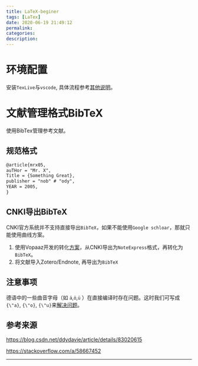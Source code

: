 ```yaml
---
title: LaTeX-beginer
tags: [LaTex]
date: 2020-06-19 21:49:12
permalink:
categories:
description:
---
```

<p class="description"></p>

<!-- more -->

# 环境配置

安装`TexLive`与`vscode`, 具体流程参考[其他说明](https://blog.csdn.net/ddydavie/article/details/83020615)。

# 文献管理格式BibTeX

使用BibTex管理参考文献。

## 规范格式

```tex
@article{mrx05, 
auTHor = "Mr. X", 
Title = {Something Great}, 
publisher = "nob" # "ody", 
YEAR = 2005, 
} 
```

## CNKI导出BibTeX

CNKI官方系统并不支持直接导出`BibTeX`，如果不能使用`Google schloar`，那就只能使用曲线方案。

1. 使用Vopaaz开发的转化[方案](https://github.com/Vopaaz/CNKI_2_BibTeX)，从CNKI导出为`NoteExpress`格式，再转化为`BibTeX`。
2. 将文献导入Zotero/Endnote, 再导出为`BibTeX`

## 注意事项

德语中的一些曲音字母（如 `ä`,`ö`,`ü` ）在直接编译时存在问题。这时我们可写成`{\"a}`, `{\"o}`, `{\"u}`来[解决问题](https://tex.stackexchange.com/a/257781)。

## 参考来源

https://blog.csdn.net/ddydavie/article/details/83020615

https://stackoverflow.com/a/58667452

<hr />